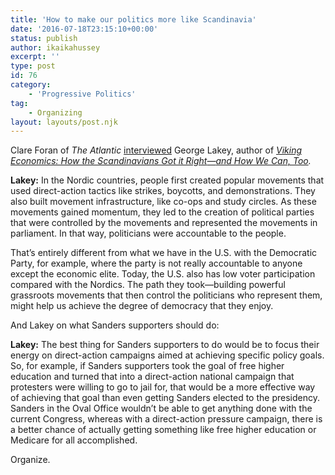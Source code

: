 ```yaml
---
title: 'How to make our politics more like Scandinavia'
date: '2016-07-18T23:15:10+00:00'
status: publish
author: ikaikahussey
excerpt: ''
type: post
id: 76
category:
    - 'Progressive Politics'
tag:
    - Organizing
layout: layouts/post.njk
---
```

Clare Foran of *The Atlantic* [interviewed](http://www.theatlantic.com/politics/archive/2016/07/nordic-countries-united-states/490847/?utm_source=atlfb) George Lakey, author of [*Viking Economics: How the Scandinavians Got it Right*](http://www.mhpbooks.com/books/viking-economics/)[*—*](http://www.mhpbooks.com/books/viking-economics/)*[and How We Can, Too](http://www.mhpbooks.com/books/viking-economics/).*

**Lakey:** In the Nordic countries, people first created popular movements that used direct-action tactics like strikes, boycotts, and demonstrations. They also built movement infrastructure, like co-ops and study circles. As these movements gained momentum, they led to the creation of political parties that were controlled by the movements and represented the movements in parliament. In that way, politicians were accountable to the people.

That’s entirely different from what we have in the U.S. with the Democratic Party, for example, where the party is not really accountable to anyone except the economic elite. Today, the U.S. also has low voter participation compared with the Nordics. The path they took—building powerful grassroots movements that then control the politicians who represent them, might help us achieve the degree of democracy that they enjoy.

And Lakey on what Sanders supporters should do:

**Lakey:** The best thing for Sanders supporters to do would be to focus their energy on direct-action campaigns aimed at achieving specific policy goals. So, for example, if Sanders supporters took the goal of free higher education and turned that into a direct-action national campaign that protesters were willing to go to jail for, that would be a more effective way of achieving that goal than even getting Sanders elected to the presidency. Sanders in the Oval Office wouldn’t be able to get anything done with the current Congress, whereas with a direct-action pressure campaign, there is a better chance of actually getting something like free higher education or Medicare for all accomplished.

Organize.